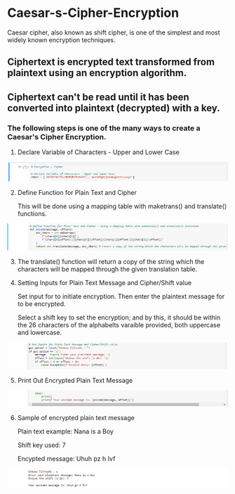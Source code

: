 # Caesar-s-Cipher-Encryption
Caesar cipher, also known as shift cipher, is one of the simplest and most widely known encryption techniques.


## Ciphertext is encrypted text transformed from plaintext using an encryption algorithm. 
## Ciphertext can't be read until it has been converted into plaintext (decrypted) with a key.



### The following steps is one of the many ways to create a Caesar's Cipher Encryption.

1. Declare Variable of Characters - Upper and Lower Case

![Image](Cipher1.png)

2. Define Function for Plain Text and Cipher

    This will be done using a mapping table with maketrans() and translate() functions.

![Image](Cipher2.png)

3. The translate() function will return a copy of the string which the characters will be mapped through the given translation table.

4. Setting Inputs for Plain Text Message and Cipher/Shift value
    
    Set input for to initiate encryption. Then enter the plaintext message for to be encrypted. 

    Select a shift key to set the encryption; and by this, it should be within the 26 characters of the alphabelts varaible provided, both uppercase and lowercase. 

![Image](Cipher3.png)

5. Print Out Encrypted Plain Text Message

![Image](Cipher4.png)

6. Sample of encrypted plain text message

    Plain text example: Nana is a Boy

    Shift key used: 7

    Encypted message: Uhuh pz h Ivf

![Image](Cipher5.png)


